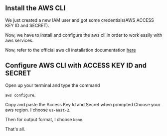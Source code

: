 ## Install the AWS CLI

We just created a new IAM user and got some credentials(AWS ACCESS KEY ID and SECRET).

Now, we have to install and configure the aws cli in order to work easily with aws services. 


Now, refer to the official aws cli installation documentation [here](https://docs.aws.amazon.com/cli/latest/userguide/getting-started-install.html)


## Configure AWS CLI with ACCESS KEY ID and SECRET

Open up your terminal and type the command

`aws configure`.

Copy and paste the Access Key Id and Secret when prompted.Choose your aws region. I choose `us-east-2`.

Then for output format, I choose `None`.

That's all.


